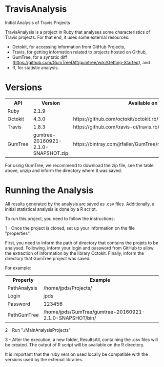 # TravisAnalysis

Initial Analysis of Travis Projects

TravisAnalysis is a project in Ruby that analyses some characteristics of Travis projects. For that end, it uses some external resources: 
 - Octokit, for accessing information from GitHub Projects,
 - Travis, for getting information related to projects hosted on Github,
 - GumTree, for a syntatic diff (https://github.com/GumTreeDiff/gumtree/wiki/Getting-Started), and
 - R, for statistic analysis.

# Versions
<table style="width:100%">
  <tr>
    <th>API</th>
    <th>Version</th> 
    <th>Available on</th>
  </tr>
  <tr>
    <td>Ruby</td>
    <td>2.1.9</td> 
    <td></td>
  </tr>
  <tr>
    <td>Octokit</td>
    <td>4.3.0</td> 
    <td>https://github.com/octokit/octokit.rb/</td>
  </tr>
  <tr>
    <td>Travis</td>
    <td>1.8.3</td> 
    <td>https://github.com/travis-ci/travis.rb/</td>
  </tr>
  <tr>
    <td>GumTree</td>
    <td>gumtree-20160921-2.1.0-SNAPSHOT.zip</td> 
    <td>https://bintray.com/jrfaller/GumTree/nightlies/99.99.99#files</td>
  </tr>
</table>

For using GumTree, we recommend to download the zip file, see the table above, unzip and inform the directory where it was saved.

# Running the Analysis

All results generated by the analysis are saved as .csv files. Additionally, a initial statistical analysis is done by a R script.

To run this project, you need to follow the instructions: 

1 - Once the project is cloned, set up your information on the file "properties". 

First, you need to inform the path of directory that contains the projets to be analysed. Following, inform your login and password from GitHub to allow the extraction of information by the library Octokit. Finally, inform the directory that GumTree project was saved.

For example:

<table style="width:100%">
  <tr>
    <th>Property</th>
    <th>Example</th> 
  </tr>
  <tr>
    <td>PathAnalysis</td> 
    <td>/home/jpds/Projects/</td>
  </tr>
  <tr>
    <td>Login</td>
    <td>jpds</td> 
  </tr>
  <tr>
    <td>Password</td>
    <td>123456</td> 
  </tr>
  <tr>
    <td>PathGumTree</td>
    <td>/home/jpds/GumTree/gumtree-20160921-2.1.0-SNAPSHOT/bin/</td> 
  </tr>
</table>

2 - Run "./MainAnalysisProjects"

3 - After the execution, a new folder, ResultsAll, containing the .csv files will be created. The output of R script will be available on the R directory.

It is important that the ruby version used locally be compatible with the versions used by the external libraries.
